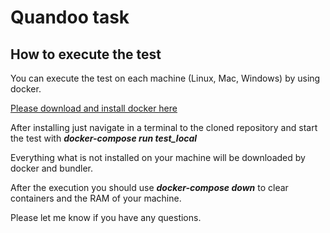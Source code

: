 # Quandoo task

## How to execute the test

You can execute the test on each machine (Linux, Mac, Windows) by using docker.

[Please download and install docker here](https://www.docker.com/community-edition)

After installing just navigate in a terminal to the cloned repository and start the test with _**docker-compose run test_local**_

Everything what is not installed on your machine will be downloaded by docker and bundler.

After the execution you should use _**docker-compose down**_ to clear containers and the RAM of your machine.

Please let me know if you have any questions.
